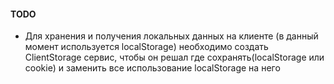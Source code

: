 #### TODO
- Для хранения и получения локальных данных на клиенте (в данный момент используется localStorage) необходимо создать ClientStorage сервис,
чтобы он решал где сохранять(localStorage или cookie) и заменить все использование localStorage на него
